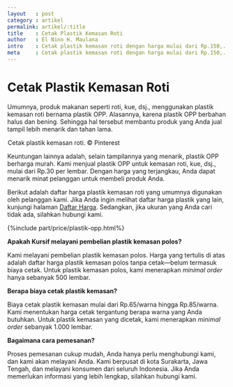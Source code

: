 ```yaml
---
layout   : post
category : artikel
permalink: artikel/:title
title    : Cetak Plastik Kemasan Roti
author   : El Nino H. Maulana
intro    : Cetak plastik kemasan roti dengan harga mulai dari Rp.150,.
meta     : Cetak plastik kemasan roti dengan harga mulai dari Rp.150,.
---
```


# Cetak Plastik Kemasan Roti

Umumnya, produk makanan seperti roti, kue, dsj., menggunakan plastik kemasan roti bernama plastik OPP. Alasannya, karena plastik OPP berbahan halus dan bening. Sehingga hal tersebut membantu produk yang Anda jual tampil lebih menarik dan tahan lama.

<img src="data:image/png;base64,R0lGODlhAQABAAD/ACwAAAAAAQABAAACADs=" data-src="https://cdn-images-1.medium.com/max/720/1*4RUpOv5x9AZNA3sCFVGmOA.jpeg" alt="Cetak Plastik Kemasan Roti" title="Cetak Plastik Kemasan Roti"><span class="img-caption">Cetak plastik kemasan roti. &copy; Pinterest</span>

Keuntungan lainnya adalah, selain tampilannya yang menarik, plastik OPP berharga murah. Kami menjual plastik OPP untuk kemasan roti, kue, dsj., mulai dari Rp.30 per lembar. Dengan harga yang terjangkau, Anda dapat menarik minat pelanggan untuk membeli produk Anda.

Berikut adalah daftar harga plastik kemasan roti yang umumnya digunakan oleh pelanggan kami. Jika Anda ingin melihat daftar harga plastik yang lain, kunjungi halaman <a href="{{base.url}}/daftar-harga/" title="Daftar Harga Plastik">Daftar Harga</a>. Sedangkan, jika ukuran yang Anda cari tidak ada, silahkan hubungi kami.

{%include part/price/plastik-opp.html%}

<p class="shame-clear"><strong>Apakah Kursif melayani pembelian plastik kemasan polos?</strong></p>

Kami melayani pembelian plastik kemasan polos. Harga yang tertulis di atas adalah daftar harga plastik kemasan polos tanpa cetak—belum termasuk biaya cetak. Untuk plastik kemasan polos, kami menerapkan *minimal order* hanya sebanyak 500 lembar.

**Berapa biaya cetak plastik kemasan?**

Biaya cetak plastik kemasan mulai dari Rp.65/warna hingga Rp.85/warna. Kami menentukan harga cetak tergantung berapa warna yang Anda butuhkan. Untuk plastik kemasan yang dicetak, kami menerapkan *minimal order* sebanyak 1.000 lembar.

**Bagaimana cara pemesanan?**

Proses pemesanan cukup mudah, Anda hanya perlu menghubungi kami, dan kami akan melayani Anda. Kami berpusat di kota Surakarta, Jawa Tengah, dan melayani konsumen dari seluruh Indonesia. Jika Anda memerlukan informasi yang lebih lengkap, silahkan hubungi kami.

